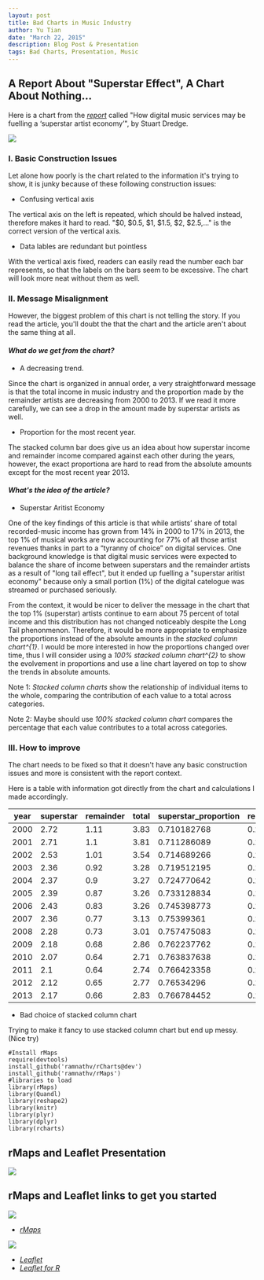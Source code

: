 ```yaml
---
layout: post
title: Bad Charts in Music Industry
author: Yu Tian
date: "March 22, 2015"
description: Blog Post & Presentation
tags: Bad Charts, Presentation, Music
---
```


## A Report About "Superstar Effect", A Chart About Nothing...

Here is a chart from the [*report*](http://musically.com/2014/03/04/how-digital-music-services-may-be-fuelling-a-superstar-artist-economy/?curator=MediaREDEF) called "How digital music services may be fuelling a ‘superstar artist economy’", by Stuart Dredge.

![](http://musically.com/wp-content/uploads/2014/03/superstar-music.jpg)

### I. Basic Construction Issues
Let alone how poorly is the chart related to the information it's trying to show, it is junky because of these following construction issues:

* Confusing vertical axis

The vertical axis on the left is repeated, which should be halved instead, therefore makes it hard to read. "$0, $0.5, $1, $1.5, $2, $2.5,..." is the correct version of the vertical axis.

* Data lables are redundant but pointless

With the vertical axis fixed, readers can easily read the number each bar represents, so that the labels on the bars seem to be excessive. The chart will look more neat without them as well.

### II. Message Misalignment

However, the biggest problem of this chart is not telling the story. If you read the article, you'll doubt the that the chart and the article aren't about the same thing at all.

#### *What do we get from the chart?*

* A decreasing trend.

Since the chart is organized in annual order, a very straightforward message is that the total income in music industry and the proportion made by the remainder artists are decreasing from 2000 to 2013. If we read it more carefully, we can see a drop in the amount made by superstar artists as well.

* Proportion for the most recent year.

The stacked column bar does give us an idea about how superstar income and remainder income compared against each other during the years, however, the exact proportiona are hard to read from the absolute amounts except for the most recent year 2013.

#### *What's the idea of the article?*

* Superstar Aritist Economy

One of the key findings of this article is that while artists’ share of total recorded-music income has grown from 14% in 2000 to 17% in 2013, the top 1% of musical works are now accounting for 77% of all those artist revenues thanks in part to a “tyranny of choice” on digital services. One background knowledge is that digital music services were expected to balance the share of income between superstars and the remainder artists as a result of "long tail effect", but it ended up fuelling a "superstar aritist economy" because only a small portion (1%) of the digital catelogue was streamed or purchased seriously. 

From the context, it would be nicer to deliver the message in the chart that the top 1% (superstar) artists continue to earn about 75 percent of total income and this distribution has not changed noticeably despite the Long Tail phenonmenon. Therefore, it would be more appropriate to emphasize the proportions instead of the absolute amounts in the *stacked column chart^{1}*. I would be more interested in how the proportions changed over time, thus I will consider using a *100% stacked column chart^{2}* to show the evolvement in proportions and use a line chart layered on top to show the trends in absolute amounts. 

Note 1: *Stacked column charts* show the relationship of individual items to the whole, comparing the contribution of each value to a total across categories. 

Note 2: Maybe should use *100% stacked column chart* compares the percentage that each value contributes to a total across categories.


### III. How to improve

The chart needs to be fixed so that it doesn't have any basic construction issues and more is consistent with the report context.

Here is a table with information got directly from the chart and calculations I made accordingly.

|year	|superstar	|remainder	|total	    |superstar_proportion	|remainder_proportion|
|-----|-----------|-----------|-----------|---------------------|--------------------|
|2000	|2.72	      |1.11	      |3.83	      |0.710182768	        |0.289817232         |
|2001	|2.71	      |1.1	      |3.81	      |0.711286089	        |0.288713911         |
|2002	|2.53	      |1.01	      |3.54	      |0.714689266	        |0.285310734         |
|2003	|2.36	      |0.92	      |3.28	      |0.719512195	        |0.280487805         |
|2004	|2.37	      |0.9	      |3.27	      |0.724770642	        |0.275229358         |
|2005	|2.39	      |0.87	      |3.26	      |0.733128834	        |0.266871166         |
|2006	|2.43	      |0.83	      |3.26	      |0.745398773	        |0.254601227         |
|2007	|2.36	      |0.77	      |3.13	      |0.75399361	          |0.24600639          |
|2008	|2.28	      |0.73	      |3.01	      |0.757475083	        |0.242524917         |
|2009	|2.18	      |0.68	      |2.86	      |0.762237762	        |0.237762238         |
|2010	|2.07	      |0.64	      |2.71	      |0.763837638	        |0.236162362         |
|2011	|2.1	      |0.64	      |2.74	      |0.766423358	        |0.233576642         |
|2012	|2.12	      |0.65	      |2.77	      |0.76534296	          |0.23465704          |
|2013	|2.17	      |0.66	      |2.83	      |0.766784452	        |0.233215548         |

* Bad choice of stacked column chart

Trying to make it fancy to use stacked column chart but end up messy. (Nice try)



```{r}
#Install rMaps
require(devtools)
install_github('ramnathv/rCharts@dev')
install_github('ramnathv/rMaps')
#libraries to load
library(rMaps)
library(Quandl)
library(reshape2)
library(knitr)
library(plyr)
library(dplyr)
library(rcharts)
```

## rMaps and Leaflet Presentation
[![](https://raw.githubusercontent.com/sguleff/edav/gh-pages/_posts/sguleff/rMapsExample.png)](http://rpubs.com/mbisaha/63535)


## rMaps and Leaflet links to get you started
[![](https://raw.githubusercontent.com/sguleff/edav/gh-pages/_posts/sguleff/rMaps_logo.png)](https://raw.githubusercontent.com/sguleff/edav/gh-pages/_posts/sguleff/rMaps.png)

* [*rMaps*](http://rmaps.github.io)

[![](https://raw.githubusercontent.com/sguleff/edav/gh-pages/_posts/sguleff/Leaflet_logo.png)](https://raw.githubusercontent.com/sguleff/edav/gh-pages/_posts/sguleff/Leaflet_logo.png)

* [*Leaflet*](http://leafletjs.com)
* [*Leaflet for R*](http://rstudio.github.io/leaflet/)

